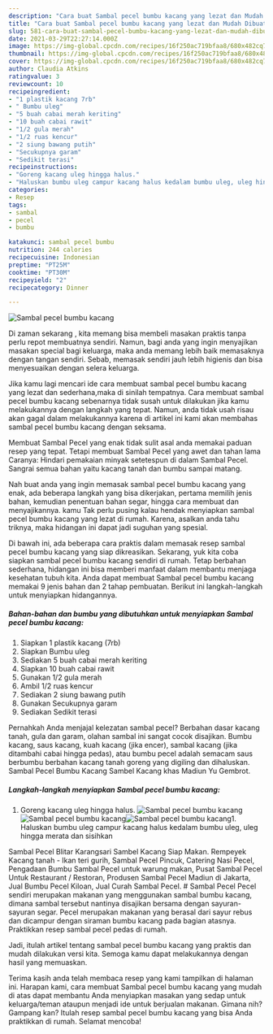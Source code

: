 ```yaml
---
description: "Cara buat Sambal pecel bumbu kacang yang lezat dan Mudah Dibuat"
title: "Cara buat Sambal pecel bumbu kacang yang lezat dan Mudah Dibuat"
slug: 581-cara-buat-sambal-pecel-bumbu-kacang-yang-lezat-dan-mudah-dibuat
date: 2021-03-29T22:27:14.000Z
image: https://img-global.cpcdn.com/recipes/16f250ac719bfaa8/680x482cq70/sambal-pecel-bumbu-kacang-foto-resep-utama.jpg
thumbnail: https://img-global.cpcdn.com/recipes/16f250ac719bfaa8/680x482cq70/sambal-pecel-bumbu-kacang-foto-resep-utama.jpg
cover: https://img-global.cpcdn.com/recipes/16f250ac719bfaa8/680x482cq70/sambal-pecel-bumbu-kacang-foto-resep-utama.jpg
author: Claudia Atkins
ratingvalue: 3
reviewcount: 10
recipeingredient:
- "1 plastik kacang 7rb"
- " Bumbu uleg"
- "5 buah cabai merah keriting"
- "10 buah cabai rawit"
- "1/2 gula merah"
- "1/2 ruas kencur"
- "2 siung bawang putih"
- "Secukupnya garam"
- "Sedikit terasi"
recipeinstructions:
- "Goreng kacang uleg hingga halus."
- "Haluskan bumbu uleg campur kacang halus kedalam bumbu uleg, uleg hingga merata dan sisihkan"
categories:
- Resep
tags:
- sambal
- pecel
- bumbu

katakunci: sambal pecel bumbu 
nutrition: 244 calories
recipecuisine: Indonesian
preptime: "PT25M"
cooktime: "PT30M"
recipeyield: "2"
recipecategory: Dinner

---
```



![Sambal pecel bumbu kacang](https://img-global.cpcdn.com/recipes/16f250ac719bfaa8/680x482cq70/sambal-pecel-bumbu-kacang-foto-resep-utama.jpg)

Di zaman  sekarang , kita memang bisa membeli masakan praktis tanpa perlu repot membuatnya sendiri. Namun, bagi anda yang ingin menyajikan masakan special bagi keluarga, maka anda memang lebih baik memasaknya dengan tangan sendiri. Sebab, memasak sendiri jauh lebih higienis dan bisa menyesuaikan dengan selera keluarga.

Jika kamu lagi mencari ide cara membuat sambal pecel bumbu kacang yang lezat dan sederhana,maka di sinilah tempatnya. Cara membuat sambal pecel bumbu kacang  sebenarnya tidak susah untuk dilakukan jika kamu melakukannya dengan langkah yang tepat. Namun, anda tidak usah risau akan gagal dalam melakukannya 
karena di artikel ini kami akan membahas sambal pecel bumbu kacang dengan seksama.  

Membuat Sambal Pecel yang enak tidak sulit asal anda memakai paduan resep yang tepat. Tetapi membuat Sambal Pecel yang awet dan tahan lama Caranya: Hindari pemakaian minyak setetespun di dalam Sambal Pecel. Sangrai semua bahan yaitu kacang tanah dan bumbu sampai matang.

Nah buat anda yang ingin memasak sambal pecel bumbu kacang yang enak, ada beberapa langkah yang bisa dikerjakan, pertama memilih jenis bahan, kemudian penentuan bahan segar, hingga cara membuat dan menyajikannya. kamu Tak perlu pusing kalau hendak menyiapkan sambal pecel bumbu kacang yang lezat di rumah. Karena, asalkan anda  tahu triknya, maka hidangan ini dapat jadi suguhan yang spesial.

Di bawah ini, ada beberapa cara praktis  dalam memasak resep sambal pecel bumbu kacang yang siap dikreasikan. Sekarang, yuk kita coba siapkan sambal pecel bumbu kacang sendiri di rumah. Tetap berbahan sederhana, hidangan ini bisa memberi manfaat dalam membantu menjaga kesehatan tubuh kita. Anda dapat membuat Sambal pecel bumbu kacang memakai 9 jenis bahan dan 2 tahap pembuatan. Berikut ini langkah-langkah untuk menyiapkan hidangannya.

<!--inarticleads1-->

##### Bahan-bahan dan bumbu yang dibutuhkan untuk menyiapkan Sambal pecel bumbu kacang:

1. Siapkan 1 plastik kacang (7rb)
1. Siapkan  Bumbu uleg
1. Sediakan 5 buah cabai merah keriting
1. Siapkan 10 buah cabai rawit
1. Gunakan 1/2 gula merah
1. Ambil 1/2 ruas kencur
1. Sediakan 2 siung bawang putih
1. Gunakan Secukupnya garam
1. Sediakan Sedikit terasi


Pernahkah Anda menjajal kelezatan sambal pecel? Berbahan dasar kacang tanah, gula dan garam, olahan sambal ini sangat cocok disajikan. Bumbu kacang, saus kacang, kuah kacang (jika encer), sambal kacang (jika ditambahi cabai hingga pedas), atau bumbu pecel adalah semacam saus berbumbu berbahan kacang tanah goreng yang digiling dan dihaluskan. Sambal Pecel Bumbu Kacang Sambel Kacang khas Madiun Yu Gembrot. 

<!--inarticleads2-->

##### Langkah-langkah menyiapkan Sambal pecel bumbu kacang:

1. Goreng kacang uleg hingga halus.
<img src="https://img-global.cpcdn.com/steps/a8a848d69312fc5f/160x128cq70/sambal-pecel-bumbu-kacang-langkah-memasak-1-foto.jpg" alt="Sambal pecel bumbu kacang"><img src="https://img-global.cpcdn.com/steps/a0d671613043fbb3/160x128cq70/sambal-pecel-bumbu-kacang-langkah-memasak-1-foto.jpg" alt="Sambal pecel bumbu kacang"><img src="https://img-global.cpcdn.com/steps/1beeef4eb8d79d4e/160x128cq70/sambal-pecel-bumbu-kacang-langkah-memasak-1-foto.jpg" alt="Sambal pecel bumbu kacang">1. Haluskan bumbu uleg campur kacang halus kedalam bumbu uleg, uleg hingga merata dan sisihkan


Sambal Pecel Blitar Karangsari Sambel Kacang Siap Makan. Rempeyek Kacang tanah - Ikan teri gurih, Sambal Pecel Pincuk, Catering Nasi Pecel, Pengadaan Bumbu Sambal Pecel untuk warung makan, Pusat Sambal Pecel Untuk Restaurant / Restoran, Produsen Sambal Pecel Madiun di Jakarta, Jual Bumbu Pecel Kiloan, Jual Curah Sambal Pecel. # Sambal Pecel Pecel sendiri merupakan makanan yang menggunakan sambal bumbu kacang, dimana sambal tersebut nantinya disajikan bersama dengan sayuran-sayuran segar. Pecel merupakan makanan yang berasal dari sayur rebus dan dicampur dengan siraman bumbu kacang pada bagian atasnya. Praktikkan resep sambal pecel pedas di rumah. 

Jadi, itulah artikel tentang  sambal pecel bumbu kacang  yang praktis dan mudah dilakukan versi kita. Semoga kamu dapat melakukannya dengan hasil yang memuaskan. 

Terima kasih anda telah membaca resep yang kami tampilkan di halaman ini. Harapan kami, cara membuat  Sambal pecel bumbu kacang yang mudah di atas dapat membantu Anda menyiapkan masakan yang sedap untuk keluarga/teman ataupun menjadi ide untuk berjualan makanan. Gimana nih? Gampang kan? Itulah resep sambal pecel bumbu kacang yang bisa Anda praktikkan di rumah. Selamat mencoba!

